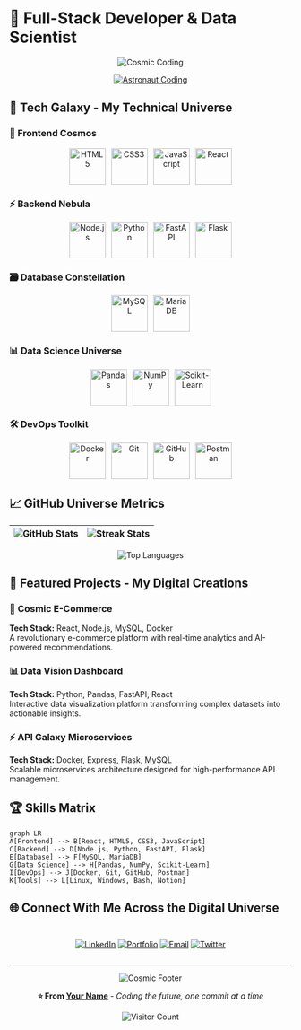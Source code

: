 # 🚀 Full-Stack Developer & Data Scientist

<div align="center">
  
![Cosmic Coding](https://readme-typing-svg.demolab.com?font=Fira+Code&size=30&duration=4000&pause=1000&color=6366F7&center=true&vCenter=true&width=500&lines=Hello+World!;Full-Stack+Developer;Data+Enthusiast;Problem+Solver;Tech+Innovator)

[![Astronaut Coding](https://raw.githubusercontent.com/Tortu-Dev/Tortu-Dev/main/assets/astronauta.png)](https://github.com/TU_USUARIO)

</div>

## 🌟 Tech Galaxy - My Technical Universe

### **🌌 Frontend Cosmos**
<div align="center" style="display: flex; flex-wrap: wrap; gap: 10px; justify-content: center;">
  <img src="https://img.icons8.com/color/96/000000/html-5.png" alt="HTML5" width="65" height="65"/>
  <img src="https://img.icons8.com/color/96/000000/css3.png" alt="CSS3" width="65" height="65"/>
  <img src="https://img.icons8.com/color/96/000000/javascript.png" alt="JavaScript" width="65" height="65"/>
  <img src="https://img.icons8.com/office/96/000000/react.png" alt="React" width="65" height="65"/>
</div>

### **⚡ Backend Nebula**
<div align="center" style="display: flex; flex-wrap: wrap; gap: 10px; justify-content: center;">
  <img src="https://img.icons8.com/color/96/000000/nodejs.png" alt="Node.js" width="65" height="65"/>
  <img src="https://img.icons8.com/fluency/96/000000/python.png" alt="Python" width="65" height="65"/>
  <img src="https://img.icons8.com/fluency/96/000000/api.png" alt="FastAPI" width="65" height="65"/>
  <img src="https://img.icons8.com/ios/100/000000/flask.png" alt="Flask" width="65" height="65"/>
</div>

### **🗃️ Database Constellation**
<div align="center" style="display: flex; flex-wrap: wrap; gap: 10px; justify-content: center;">
  <img src="https://img.icons8.com/color/96/000000/mysql-logo.png" alt="MySQL" width="65" height="65"/>
  <img src="https://img.icons8.com/color/96/000000/mariadb.png" alt="MariaDB" width="65" height="65"/>
</div>

### **📊 Data Science Universe**
<div align="center" style="display: flex; flex-wrap: wrap; gap: 10px; justify-content: center;">
  <img src="https://img.icons8.com/color/96/000000/pandas.png" alt="Pandas" width="65" height="65"/>
  <img src="https://img.icons8.com/color/96/000000/numpy.png" alt="NumPy" width="65" height="65"/>
  <img src="https://img.icons8.com/color/96/000000/machine-learning.png" alt="Scikit-Learn" width="65" height="65"/>
</div>

### **🛠️ DevOps Toolkit**
<div align="center" style="display: flex; flex-wrap: wrap; gap: 10px; justify-content: center;">
  <img src="https://img.icons8.com/color/96/000000/docker.png" alt="Docker" width="65" height="65"/>
  <img src="https://img.icons8.com/color/96/000000/git.png" alt="Git" width="65" height="65"/>
  <img src="https://img.icons8.com/ios-filled/100/000000/github.png" alt="GitHub" width="65" height="65"/>
  <img src="https://img.icons8.com/dusk/96/000000/postman-api.png" alt="Postman" width="65" height="65"/>
</div>

## 📈 GitHub Universe Metrics

<div align="center">

| ![GitHub Stats](https://github-readme-stats.vercel.app/api?username=TU_USUARIO&show_icons=true&theme=radical&bg_color=000000&title_color=6366F7&text_color=ffffff&icon_color=6366F7&hide_border=true) | ![Streak Stats](https://streak-stats.demolab.com?user=TU_USUARIO&theme=radical&background=000000&border=6366F7&dates=FFFFFF&fire=6366F7&ring=6366F7) |
|:---:|:---:|

![Top Languages](https://github-readme-stats.vercel.app/api/top-langs/?username=TU_USUARIO&layout=compact&theme=radical&bg_color=000000&title_color=6366F7&text_color=ffffff&hide_border=true)

</div>

## 🎯 Featured Projects - My Digital Creations

### 🚀 **Cosmic E-Commerce**
**Tech Stack:** React, Node.js, MySQL, Docker  
A revolutionary e-commerce platform with real-time analytics and AI-powered recommendations.

### 📊 **Data Vision Dashboard**
**Tech Stack:** Python, Pandas, FastAPI, React  
Interactive data visualization platform transforming complex datasets into actionable insights.

### ⚡ **API Galaxy Microservices**
**Tech Stack:** Docker, Express, Flask, MySQL  
Scalable microservices architecture designed for high-performance API management.

## 🏆 Skills Matrix

```mermaid
graph LR
A[Frontend] --> B[React, HTML5, CSS3, JavaScript]
C[Backend] --> D[Node.js, Python, FastAPI, Flask]
E[Database] --> F[MySQL, MariaDB]
G[Data Science] --> H[Pandas, NumPy, Scikit-Learn]
I[DevOps] --> J[Docker, Git, GitHub, Postman]
K[Tools] --> L[Linux, Windows, Bash, Notion]
```

## 🌐 Connect With Me Across the Digital Universe

<div align="center" style="display: flex; justify-content: center; gap: 20px; margin-top: 30px;">

[![LinkedIn](https://img.shields.io/badge/LinkedIn-0077B5?style=for-the-badge&logo=linkedin&logoColor=white&style=flat-square)](https://linkedin.com/in/your-profile)
[![Portfolio](https://img.shields.io/badge/Portfolio-FF7139?style=for-the-badge&logo=firefox&logoColor=white&style=flat-square)](https://your-portfolio.com)
[![Email](https://img.shields.io/badge/Email-D14836?style=for-the-badge&logo=gmail&logoColor=white&style=flat-square)](mailto:your.email@example.com)
[![Twitter](https://img.shields.io/badge/Twitter-1DA1F2?style=for-the-badge&logo=twitter&logoColor=white&style=flat-square)](https://twitter.com/your-handle)

</div>

---

<div align="center">

![Cosmic Footer](https://readme-typing-svg.demolab.com?font=Fira+Code&size=16&duration=3000&pause=1000&color=6366F7&center=true&vCenter=true&width=600&lines=Ready+to+explore+new+technological+frontiers;Let's+build+the+future+together+🚀)

**⭐️ From [Your Name](https://github.com/TU_USUARIO)** - *Coding the future, one commit at a time*

![Visitor Count](https://komarev.com/ghpvc/?username=TU_USUARIO&color=6366F7&style=flat-square&label=COSMIC+VISITORS)

</div>

<style>
  .icons8-icon {
    margin: 10px;
    transition: transform 0.3s ease;
  }
  .icons8-icon:hover {
    transform: scale(1.2);
  }
</style>
